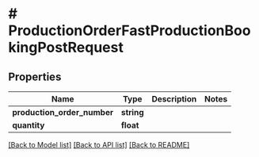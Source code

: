 # # ProductionOrderFastProductionBookingPostRequest

## Properties

Name | Type | Description | Notes
------------ | ------------- | ------------- | -------------
**production_order_number** | **string** |  |
**quantity** | **float** |  |

[[Back to Model list]](../../README.md#models) [[Back to API list]](../../README.md#endpoints) [[Back to README]](../../README.md)
